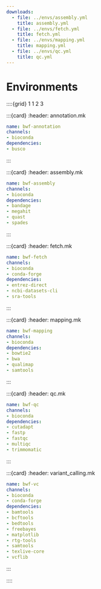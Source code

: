 ```yaml
---
downloads:
  - file: ../envs/assembly.yml
    title: assembly.yml
  - file: ../envs/fetch.yml
    title: fetch.yml
  - file: ../envs/mapping.yml
    title: mapping.yml
  - file: ../envs/qc.yml
    title: qc.yml
---
```

# Environments

::::{grid} 1 1 2 3

:::{card}
:header: annotation.mk
```yaml
name: bwf-annotation
channels:
- bioconda
dependencies:
- busco
```
:::

:::{card}
:header: assembly.mk
```yaml
name: bwf-assembly
channels:
- bioconda
dependencies:
- bandage
- megahit
- quast
- spades
```
:::

:::{card}
:header: fetch.mk
```yaml
name: bwf-fetch
channels:
- bioconda
- conda-forge
dependencies:
- entrez-direct
- ncbi-datasets-cli
- sra-tools
```
:::

:::{card}
:header: mapping.mk
```yaml
name: bwf-mapping
channels:
- bioconda
dependencies:
- bowtie2
- bwa
- qualimap
- samtools
```
:::

:::{card}
:header: qc.mk
```yaml
name: bwf-qc
channels:
- bioconda
dependencies:
- cutadapt
- fastp
- fastqc
- multiqc
- trimmomatic
```
:::

:::{card}
:header: variant_calling.mk
```yaml
name: bwf-vc
channels:
- bioconda
- conda-forge
dependencies:
- bamtools
- bcftools
- bedtools
- freebayes
- matplotlib
- rtg-tools
- samtools
- texlive-core
- vcflib
```
:::

::::

